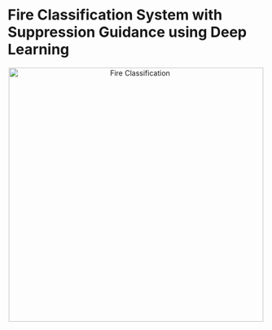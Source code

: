 # Fire Classification System with Suppression Guidance using Deep Learning

<p align="center">
  <img src="./assets/fire_classification.gif" width="500" alt="Fire Classification" />
</p>
